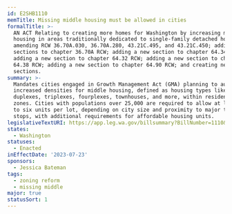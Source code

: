 ```yaml
---
id: E2SHB1110
memTitle: Missing middle housing must be allowed in cities
formalTitle: >-
  AN ACT Relating to creating more homes for Washington by increasing middle
  housing in areas traditionally dedicated to single-family detached housing;
  amending RCW 36.70A.030, 36.70A.280, 43.21C.495, and 43.21C.450; adding new
  sections to chapter 36.70A RCW; adding a new section to chapter 64.34 RCW;
  adding a new section to chapter 64.32 RCW; adding a new section to chapter
  64.38 RCW; adding a new section to chapter 64.90 RCW; and creating new
  sections.
summary: >-
  Mandates cities engaged in Growth Management Act (GMA) planning to authorize
  increased densities for middle housing, defined as housing types like
  duplexes, triplexes, fourplexes, townhouses, and more, within residential
  zones. Cities with populations over 25,000 are required to allow at least two
  to six units per lot, depending on city size and proximity to major transit
  stops, with additional requirements for affordable housing units.
legislativeTextURI: https://app.leg.wa.gov/billsummary?BillNumber=1110&Initiative=false&Year=2023
states:
  - Washington
statuses:
  - Enacted
inEffectDate: '2023-07-23'
sponsors:
  - Jessica Bateman
tags:
  - zoning reform
  - missing middle
major: true
statusSort: 1
---
```

